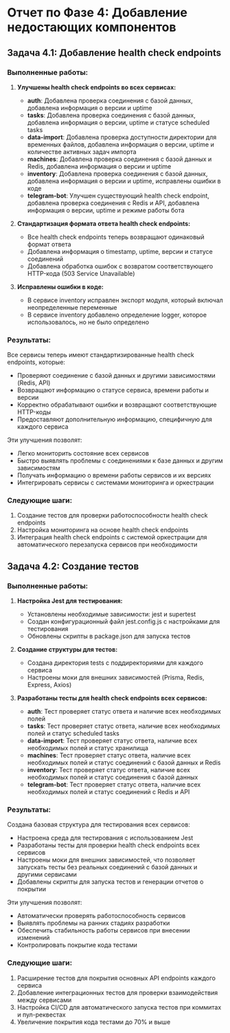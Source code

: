 # Отчет по Фазе 4: Добавление недостающих компонентов

## Задача 4.1: Добавление health check endpoints

### Выполненные работы:

1. **Улучшены health check endpoints во всех сервисах:**
   - **auth**: Добавлена проверка соединения с базой данных, добавлена информация о версии и uptime
   - **tasks**: Добавлена проверка соединения с базой данных, добавлена информация о версии, uptime и статусе scheduled tasks
   - **data-import**: Добавлена проверка доступности директории для временных файлов, добавлена информация о версии, uptime и количестве активных задач импорта
   - **machines**: Добавлена проверка соединения с базой данных и Redis, добавлена информация о версии и uptime
   - **inventory**: Добавлена проверка соединения с базой данных, добавлена информация о версии и uptime, исправлены ошибки в коде
   - **telegram-bot**: Улучшен существующий health check endpoint, добавлена проверка соединения с Redis и API, добавлена информация о версии, uptime и режиме работы бота

2. **Стандартизация формата ответа health check endpoints:**
   - Все health check endpoints теперь возвращают одинаковый формат ответа
   - Добавлена информация о timestamp, uptime, версии и статусе соединений
   - Добавлена обработка ошибок с возвратом соответствующего HTTP-кода (503 Service Unavailable)

3. **Исправлены ошибки в коде:**
   - В сервисе inventory исправлен экспорт модуля, который включал неопределенные переменные
   - В сервисе inventory добавлено определение logger, которое использовалось, но не было определено

### Результаты:

Все сервисы теперь имеют стандартизированные health check endpoints, которые:
- Проверяют соединение с базой данных и другими зависимостями (Redis, API)
- Возвращают информацию о статусе сервиса, времени работы и версии
- Корректно обрабатывают ошибки и возвращают соответствующие HTTP-коды
- Предоставляют дополнительную информацию, специфичную для каждого сервиса

Эти улучшения позволят:
- Легко мониторить состояние всех сервисов
- Быстро выявлять проблемы с соединениями к базе данных и другим зависимостям
- Получать информацию о времени работы сервисов и их версиях
- Интегрировать сервисы с системами мониторинга и оркестрации

### Следующие шаги:

1. Создание тестов для проверки работоспособности health check endpoints
2. Настройка мониторинга на основе health check endpoints
3. Интеграция health check endpoints с системой оркестрации для автоматического перезапуска сервисов при необходимости

## Задача 4.2: Создание тестов

### Выполненные работы:

1. **Настройка Jest для тестирования:**
   - Установлены необходимые зависимости: jest и supertest
   - Создан конфигурационный файл jest.config.js с настройками для тестирования
   - Обновлены скрипты в package.json для запуска тестов

2. **Создание структуры для тестов:**
   - Создана директория tests с поддиректориями для каждого сервиса
   - Настроены моки для внешних зависимостей (Prisma, Redis, Express, Axios)

3. **Разработаны тесты для health check endpoints всех сервисов:**
   - **auth**: Тест проверяет статус ответа и наличие всех необходимых полей
   - **tasks**: Тест проверяет статус ответа, наличие всех необходимых полей и статус scheduled tasks
   - **data-import**: Тест проверяет статус ответа, наличие всех необходимых полей и статус хранилища
   - **machines**: Тест проверяет статус ответа, наличие всех необходимых полей и статус соединений с базой данных и Redis
   - **inventory**: Тест проверяет статус ответа, наличие всех необходимых полей и статус соединения с базой данных
   - **telegram-bot**: Тест проверяет статус ответа, наличие всех необходимых полей и статус соединений с Redis и API

### Результаты:

Создана базовая структура для тестирования всех сервисов:
- Настроена среда для тестирования с использованием Jest
- Разработаны тесты для проверки health check endpoints всех сервисов
- Настроены моки для внешних зависимостей, что позволяет запускать тесты без реальных соединений с базой данных и другими сервисами
- Добавлены скрипты для запуска тестов и генерации отчетов о покрытии

Эти улучшения позволят:
- Автоматически проверять работоспособность сервисов
- Выявлять проблемы на ранних стадиях разработки
- Обеспечить стабильность работы сервисов при внесении изменений
- Контролировать покрытие кода тестами

### Следующие шаги:

1. Расширение тестов для покрытия основных API endpoints каждого сервиса
2. Добавление интеграционных тестов для проверки взаимодействия между сервисами
3. Настройка CI/CD для автоматического запуска тестов при коммитах и пул-реквестах
4. Увеличение покрытия кода тестами до 70% и выше
